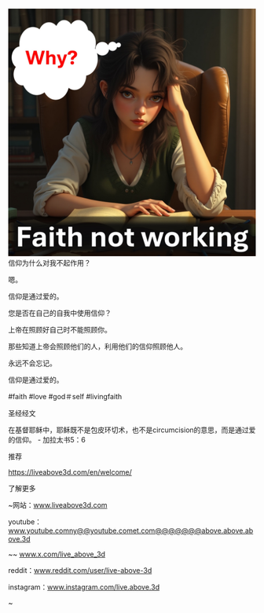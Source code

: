 ![Video cover image](../cover.jpeg)
信仰为什么对我不起作用？

嗯。

信仰是通过爱的。

您是否在自己的自我中使用信仰？

上帝在照顾好自己时不能照顾你。

那些知道上帝会照顾他们的人，利用他们的信仰照顾他人。

永远不会忘记。

信仰是通过爱的。

#faith #love #god＃self #livingfaith


圣经经文

在基督耶稣中，耶稣既不是包皮环切术，也不是circumcision的意思，而是通过爱的信仰。 - 加拉太书5：6


推荐

https://liveabove3d.com/en/welcome/


了解更多

~网站：www.liveabove3d.com

youtube：www.youtube.comny@@youtube.comet.com@@@@@@@above.above.above.3d

~~ www.x.com/live_above_3d

reddit：www.reddit.com/user/live-above-3d

instagram：www.instagram.com/live.above.3d

~
